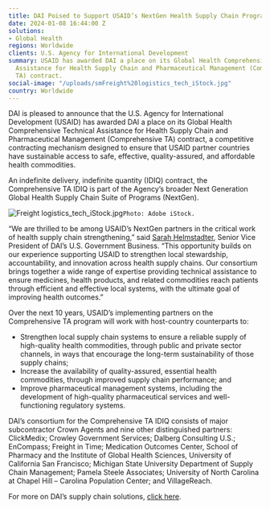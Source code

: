 ```yaml
---
title: DAI Poised to Support USAID’s NextGen Health Supply Chain Programming
date: 2024-01-08 16:44:00 Z
solutions:
- Global Health
regions: Worldwide
clients: U.S. Agency for International Development
summary: USAID has awarded DAI a place on its Global Health Comprehensive Technical
  Assistance for Health Supply Chain and Pharmaceutical Management (Comprehensive
  TA) contract.
social-image: "/uploads/smFreight%20logistics_tech_iStock.jpg"
country: Worldwide
---
```


DAI is pleased to announce that the U.S. Agency for International Development (USAID) has awarded DAI a place on its Global Health Comprehensive Technical Assistance for Health Supply Chain and Pharmaceutical Management (Comprehensive TA) contract, a competitive contracting mechanism designed to ensure that USAID partner countries have sustainable access to safe, effective, quality-assured, and affordable health commodities.

An indefinite delivery, indefinite quantity (IDIQ) contract, the Comprehensive TA IDIQ is part of the Agency’s broader Next Generation Global Health Supply Chain Suite of Programs (NextGen). 

![Freight logistics_tech_iStock.jpg](/uploads/Freight%20logistics_tech_iStock.jpg)`Photo: Adobe iStock.`

“We are thrilled to be among USAID’s NextGen partners in the critical work of health supply chain strengthening,” said [Sarah Helmstadter](https://www.dai.com/who-we-are/leadership/sarah-helmstadter), Senior Vice President of DAI’s U.S. Government Business. “This opportunity builds on our experience supporting USAID to strengthen local stewardship, accountability, and innovation across health supply chains. Our consortium brings together a wide range of expertise providing technical assistance to ensure medicines, health products, and related commodities reach patients through efficient and effective local systems, with the ultimate goal of improving health outcomes.”

Over the next 10 years, USAID’s implementing partners on the Comprehensive TA program will work with host-country counterparts to:

* Strengthen local supply chain systems to ensure a reliable supply of high-quality health commodities, through public and private sector channels, in ways that encourage the long-term sustainability of those supply chains; 
* Increase the availability of quality-assured, essential health commodities, through improved supply chain performance; and
* Improve pharmaceutical management systems, including the development of high-quality pharmaceutical services and well-functioning regulatory systems. 

DAI’s consortium for the Comprehensive TA IDIQ consists of major subcontractor Crown Agents and nine other distinguished partners: ClickMedix; Crowley Government Services; Dalberg Consulting U.S.; EnCompass; Freight in Time; Medication Outcomes Center, School of Pharmacy and the Institute of Global Health Sciences, University of California San Francisco; Michigan State University Department of Supply Chain Management; Pamela Steele Associates; University of North Carolina at Chapel Hill – Carolina Population Center; and VillageReach.

For more on DAI’s supply chain solutions, [click here](https://www.dai.com/global-health-supply-chain).